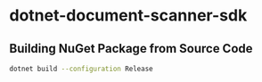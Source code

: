 # dotnet-document-scanner-sdk

## Building NuGet Package from Source Code
```bash
dotnet build --configuration Release
```